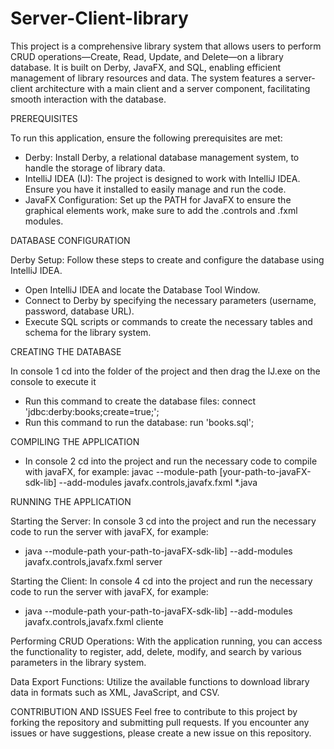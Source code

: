 # Server-Client-library
This project is a comprehensive library system that allows users to perform CRUD operations—Create, Read, Update, and Delete—on a library database. It is built on Derby, JavaFX, and SQL, enabling efficient management of library resources and data. The system features a server-client architecture with a main client and a server component, facilitating smooth interaction with the database.

PREREQUISITES

To run this application, ensure the following prerequisites are met:
- Derby: Install Derby, a relational database management system, to handle the storage of library data.
- IntelliJ IDEA (IJ): The project is designed to work with IntelliJ IDEA. Ensure you have it installed to easily manage and run the code.
- JavaFX Configuration: Set up the PATH for JavaFX to ensure the graphical elements work, make sure to add the .controls and .fxml modules.

DATABASE CONFIGURATION

Derby Setup: Follow these steps to create and configure the database using IntelliJ IDEA.
- Open IntelliJ IDEA and locate the Database Tool Window.
- Connect to Derby by specifying the necessary parameters (username, password, database URL).
- Execute SQL scripts or commands to create the necessary tables and schema for the library system.

CREATING THE DATABASE

In console 1 cd into the folder of the project and then drag the IJ.exe on the console to execute it
- Run this command to create the database files:
    connect 'jdbc:derby:books;create=true;';
- Run this command to run the database:
    run 'books.sql';

COMPILING THE APPLICATION

- In console 2 cd into the project and run the necessary code to compile with javaFX, for example:
javac --module-path [your-path-to-javaFX-sdk-lib] --add-modules javafx.controls,javafx.fxml *.java

RUNNING THE APPLICATION

Starting the Server:
In console 3 cd into the project and run the necessary code to run the server with javaFX, for example:
- java --module-path your-path-to-javaFX-sdk-lib] --add-modules javafx.controls,javafx.fxml server

Starting the Client:
In console 4 cd into the project and run the necessary code to run the server with javaFX, for example:
- java --module-path your-path-to-javaFX-sdk-lib] --add-modules javafx.controls,javafx.fxml cliente

Performing CRUD Operations:
With the application running, you can access the functionality to register, add, delete, modify, and search by various parameters in the library system.

Data Export Functions:
Utilize the available functions to download library data in formats such as XML, JavaScript, and CSV.

CONTRIBUTION AND ISSUES
Feel free to contribute to this project by forking the repository and submitting pull requests. If you encounter any issues or have suggestions, please create a new issue on this repository.
